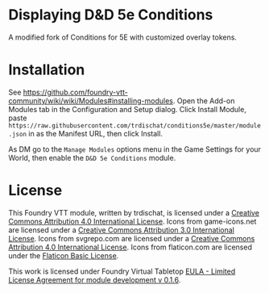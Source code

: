 # Displaying D&D 5e Conditions
A modified fork of Conditions for 5E with customized overlay tokens.
  
# Installation
See https://github.com/foundry-vtt-community/wiki/wiki/Modules#installing-modules. Open the Add-on Modules tab in the Configuration and Setup dialog. Click Install Module, paste `https://raw.githubusercontent.com/trdischat/conditions5e/master/module.json` in as the Manifest URL, then click Install.

As DM go to the `Manage Modules` options menu in the Game Settings for your World, then enable the `D&D 5e Conditions` module.

# License
This Foundry VTT module, written by trdischat, is licensed under a [Creative Commons Attribution 4.0 International License](http://creativecommons.org/licenses/by/4.0/).  Icons from game-icons.net are licensed under a [Creative Commons Attribution 3.0 International License](http://creativecommons.org/licenses/by/3.0/).  Icons from svgrepo.com are licensed under a [Creative Commons Attribution 4.0 International License](http://creativecommons.org/licenses/by/4.0/).  Icons from flaticon.com are licensed under the [Flaticon Basic License](https://file000.flaticon.com/downloads/license/license.pdf).

This work is licensed under Foundry Virtual Tabletop [EULA - Limited License Agreement for module development v 0.1.6](http://foundryvtt.com/pages/license.html).

